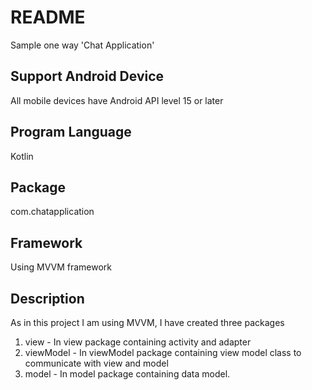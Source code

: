 # README #

Sample one way 'Chat Application'

## Support Android Device
All mobile devices have Android API level 15 or later

## Program Language
Kotlin

## Package
com.chatapplication

## Framework
Using MVVM framework


## Description
As in this project I am using MVVM, I have created three packages
1. view - In view package containing activity and adapter
2. viewModel - In viewModel package containing view model class to communicate with view and model
3. model - In model package containing data model.